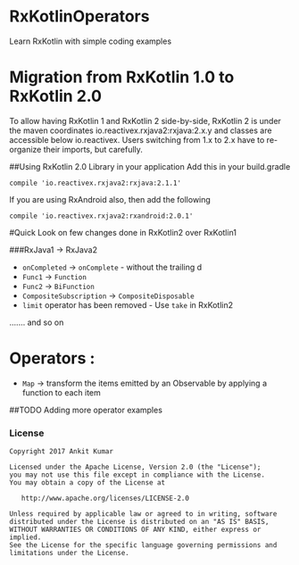 # RxKotlinOperators

Learn RxKotlin with simple coding examples


# Migration from RxKotlin 1.0 to RxKotlin 2.0
To allow having RxKotlin 1 and RxKotlin 2 side-by-side, RxKotlin 2 is under the maven coordinates io.reactivex.rxjava2:rxjava:2.x.y and classes are accessible below io.reactivex.
Users switching from 1.x to 2.x have to re-organize their imports, but carefully.

##Using RxKotlin 2.0 Library in your application
Add this in your build.gradle

`compile 'io.reactivex.rxjava2:rxjava:2.1.1'`

If you are using RxAndroid also, then add the following

`compile 'io.reactivex.rxjava2:rxandroid:2.0.1'`

#Quick Look on few changes done in RxKotlin2 over RxKotlin1

###RxJava1 -> RxJava2

* `onCompleted` -> `onComplete` - without the trailing d
* `Func1` -> `Function`
* `Func2` -> `BiFunction`
* `CompositeSubscription` -> `CompositeDisposable`
* `limit` operator has been removed - Use `take` in RxKotlin2

....... and so on


# Operators :
* `Map` -> transform the items emitted by an Observable by applying a function to each item

##TODO
Adding more operator examples

### License

    Copyright 2017 Ankit Kumar
    
    Licensed under the Apache License, Version 2.0 (the "License");
    you may not use this file except in compliance with the License.
    You may obtain a copy of the License at

       http://www.apache.org/licenses/LICENSE-2.0

    Unless required by applicable law or agreed to in writing, software
    distributed under the License is distributed on an "AS IS" BASIS,
    WITHOUT WARRANTIES OR CONDITIONS OF ANY KIND, either express or implied.
    See the License for the specific language governing permissions and
    limitations under the License.
